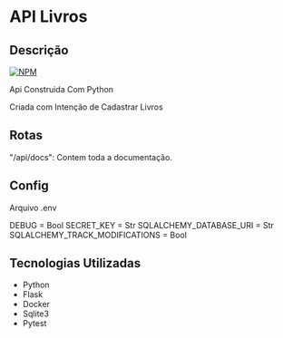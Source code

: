 # API Livros
## Descrição
[![NPM](https://img.shields.io/badge/license-GNU-green)](https://github.com/Kaue-Silva/CinePyAPI/blob/master/LICENSE)

Api Construida Com Python

Criada com Intenção de Cadastrar Livros

## Rotas 
"/api/docs": Contem toda a documentação.

## Config
Arquivo .env

DEBUG = Bool
SECRET_KEY = Str
SQLALCHEMY_DATABASE_URI = Str
SQLALCHEMY_TRACK_MODIFICATIONS = Bool


## Tecnologias Utilizadas
- Python
- Flask
- Docker
- Sqlite3
- Pytest

